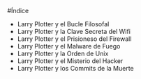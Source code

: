 #Índice

* Larry Plotter y el Bucle Filosofal
* Larry Plotter y la Clave Secreta del Wifi
* Larry Plotter y el Prisioneso del Firewall
* Larry Plotter y el Malware de Fuego
* Larry Plotter y la Orden de Unix
* Larry Plotter y el Misterio del Hacker
* Larry Plotter y los Commits de la Muerte